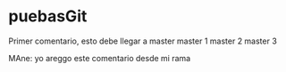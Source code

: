 # puebasGit

Primer comentario, esto debe llegar a master
    master 1
    master 2
    master 3

MAne: yo areggo este comentario desde mi rama 
